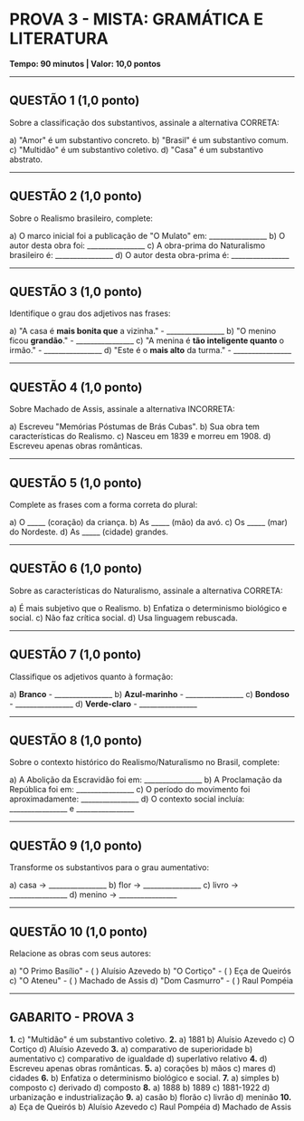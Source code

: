 # PROVA 3 - MISTA: GRAMÁTICA E LITERATURA
**Tempo: 90 minutos | Valor: 10,0 pontos**

---

## QUESTÃO 1 (1,0 ponto)
Sobre a classificação dos substantivos, assinale a alternativa CORRETA:

a) "Amor" é um substantivo concreto.
b) "Brasil" é um substantivo comum.
c) "Multidão" é um substantivo coletivo.
d) "Casa" é um substantivo abstrato.

---

## QUESTÃO 2 (1,0 ponto)
Sobre o Realismo brasileiro, complete:

a) O marco inicial foi a publicação de "O Mulato" em: ________________
b) O autor desta obra foi: ________________
c) A obra-prima do Naturalismo brasileiro é: ________________
d) O autor desta obra-prima é: ________________

---

## QUESTÃO 3 (1,0 ponto)
Identifique o grau dos adjetivos nas frases:

a) "A casa é **mais bonita que** a vizinha." - ________________
b) "O menino ficou **grandão**." - ________________
c) "A menina é **tão inteligente quanto** o irmão." - ________________
d) "Este é o **mais alto** da turma." - ________________

---

## QUESTÃO 4 (1,0 ponto)
Sobre Machado de Assis, assinale a alternativa INCORRETA:

a) Escreveu "Memórias Póstumas de Brás Cubas".
b) Sua obra tem características do Realismo.
c) Nasceu em 1839 e morreu em 1908.
d) Escreveu apenas obras românticas.

---

## QUESTÃO 5 (1,0 ponto)
Complete as frases com a forma correta do plural:

a) O _____ (coração) da criança.
b) As _____ (mão) da avó.
c) Os _____ (mar) do Nordeste.
d) As _____ (cidade) grandes.

---

## QUESTÃO 6 (1,0 ponto)
Sobre as características do Naturalismo, assinale a alternativa CORRETA:

a) É mais subjetivo que o Realismo.
b) Enfatiza o determinismo biológico e social.
c) Não faz crítica social.
d) Usa linguagem rebuscada.

---

## QUESTÃO 7 (1,0 ponto)
Classifique os adjetivos quanto à formação:

a) **Branco** - ________________
b) **Azul-marinho** - ________________
c) **Bondoso** - ________________
d) **Verde-claro** - ________________

---

## QUESTÃO 8 (1,0 ponto)
Sobre o contexto histórico do Realismo/Naturalismo no Brasil, complete:

a) A Abolição da Escravidão foi em: ________________
b) A Proclamação da República foi em: ________________
c) O período do movimento foi aproximadamente: ________________
d) O contexto social incluía: ________________ e ________________

---

## QUESTÃO 9 (1,0 ponto)
Transforme os substantivos para o grau aumentativo:

a) casa → ________________
b) flor → ________________
c) livro → ________________
d) menino → ________________

---

## QUESTÃO 10 (1,0 ponto)
Relacione as obras com seus autores:

a) "O Primo Basílio" - ( ) Aluísio Azevedo
b) "O Cortiço" - ( ) Eça de Queirós
c) "O Ateneu" - ( ) Machado de Assis
d) "Dom Casmurro" - ( ) Raul Pompéia

---

## GABARITO - PROVA 3

**1.** c) "Multidão" é um substantivo coletivo.
**2.** a) 1881 b) Aluísio Azevedo c) O Cortiço d) Aluísio Azevedo
**3.** a) comparativo de superioridade b) aumentativo c) comparativo de igualdade d) superlativo relativo
**4.** d) Escreveu apenas obras românticas.
**5.** a) corações b) mãos c) mares d) cidades
**6.** b) Enfatiza o determinismo biológico e social.
**7.** a) simples b) composto c) derivado d) composto
**8.** a) 1888 b) 1889 c) 1881-1922 d) urbanização e industrialização
**9.** a) casão b) florão c) livrão d) meninão
**10.** a) Eça de Queirós b) Aluísio Azevedo c) Raul Pompéia d) Machado de Assis
